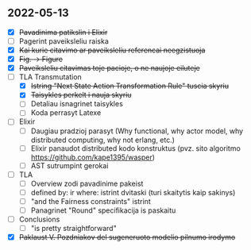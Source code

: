 ## 2022-05-13
- [X] ~~Pavadinima patikslin i Elixir~~
- [ ] Pagerint paveiksleliu raiska
- [X] ~~Kai kurie citavimo ar paveiksleliu referencai neegzistuoja~~
- [X] ~~Fig. -> Figure~~
- [X] ~~Paveiksleliu citavimas toje pacioje, o ne naujoje eiluteje~~
- [ ] TLA Transmutation
  - [X] ~~Istring "Next State Action Transformation Rule" tuscia skyriu~~
  - [X] ~~Taisykles perkelt i nauja skyriu~~
  - [ ] Detaliau isnagrinet taisykles
  - [ ] Koda perrasyt Latexe
- [ ] Elixir
  - [ ] Daugiau pradzioj parasyt (Why functional, why actor model, why distributed computing, why not erlang, etc.)
  - [ ] Elixir panaudot distributed kodo konstruktus (pvz. sito algoritmo https://github.com/kape1395/wasper)
  - [ ] AST sutrumpint gerokai
- [ ] TLA
  - [ ] Overview zodi pavadinime pakeist
  - [ ] defined by: ir where: istrint dvitaski (turi skaitytis kaip sakinys)
  - [ ] "and the Fairness constraints" istrint
  - [ ] Panagrinet "Round" specifikacija is paskaitu
- [ ] Conclusions
  - [ ] "is pretty straightforward"
- [X] ~~Paklaust V. Pozdniakov del sugeneruoto modelio pilnumo irodymo~~
